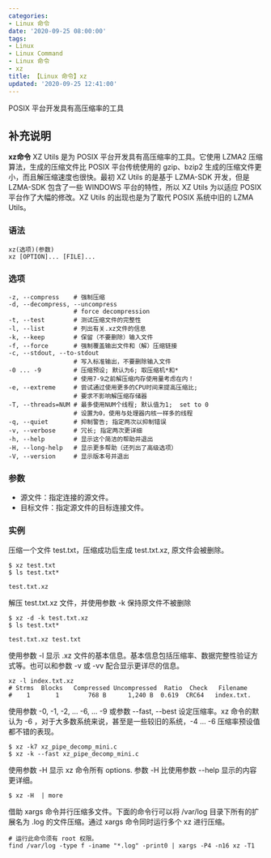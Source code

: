 ```yaml
---
categories:
- Linux 命令
date: '2020-09-25 08:00:00'
tags:
- Linux
- Linux Command
- Linux 命令
- xz
title: 【Linux 命令】xz
updated: '2020-09-25 12:41:00'
---
```


POSIX 平台开发具有高压缩率的工具

## 补充说明

**xz命令** XZ Utils 是为 POSIX 平台开发具有高压缩率的工具。它使用 LZMA2 压缩算法，生成的压缩文件比 POSIX 平台传统使用的 gzip、bzip2 生成的压缩文件更小，而且解压缩速度也很快。最初 XZ Utils 的是基于 LZMA-SDK 开发，但是 LZMA-SDK 包含了一些 WINDOWS 平台的特性，所以 XZ Utils 为以适应 POSIX 平台作了大幅的修改。XZ Utils 的出现也是为了取代 POSIX 系统中旧的 LZMA Utils。

### 语法

```shell
xz(选项)(参数)
xz [OPTION]... [FILE]...
```

### 选项

```shell
-z, --compress    # 强制压缩
-d, --decompress, --uncompress
                  # force decompression
-t, --test        # 测试压缩文件的完整性
-l, --list        # 列出有关.xz文件的信息
-k, --keep        # 保留（不要删除）输入文件
-f, --force       # 强制覆盖输出文件和（解）压缩链接
-c, --stdout, --to-stdout
                  # 写入标准输出，不要删除输入文件
-0 ... -9         # 压缩预设; 默认为6; 取压缩机*和*
                  # 使用7-9之前解压缩内存使用量考虑在内！
-e, --extreme     # 尝试通过使用更多的CPU时间来提高压缩比;
                  # 要求不影响解压缩存储器
-T, --threads=NUM # 最多使用NUM个线程; 默认值为1;  set to 0
                  # 设置为0，使用与处理器内核一样多的线程
-q, --quiet       # 抑制警告; 指定两次以抑制错误
-v, --verbose     # 冗长; 指定两次更详细
-h, --help        # 显示这个简洁的帮助并退出
-H, --long-help   # 显示更多帮助（还列出了高级选项）
-V, --version     # 显示版本号并退出
```

### 参数

* 源文件：指定连接的源文件。
* 目标文件：指定源文件的目标连接文件。

### 实例

压缩一个文件 test.txt，压缩成功后生成 test.txt.xz, 原文件会被删除。

```shell
$ xz test.txt
$ ls test.txt*

test.txt.xz
```

解压 test.txt.xz 文件，并使用参数 -k 保持原文件不被删除

```shell
$ xz -d -k test.txt.xz
$ ls test.txt*

test.txt.xz test.txt
```

使用参数 -l 显示 .xz 文件的基本信息。基本信息包括压缩率、数据完整性验证方式等。也可以和参数 -v 或 -vv 配合显示更详尽的信息。

```shell
xz -l index.txt.xz
# Strms  Blocks   Compressed Uncompressed  Ratio  Check   Filename
#    1       1        768 B      1,240 B  0.619  CRC64   index.txt.
```

使用参数 -0, -1, -2, … -6, … -9 或参数 --fast, --best 设定压缩率。xz 命令的默认为 -6 ，对于大多数系统来说，甚至是一些较旧的系统，-4 … -6 压缩率预设值都不错的表现。

```shell
$ xz -k7 xz_pipe_decomp_mini.c
$ xz -k --fast xz_pipe_decomp_mini.c
```

使用参数 -H 显示 xz 命令所有 options. 参数 -H 比使用参数 --help 显示的内容更详细。

```shell
$ xz -H  | more
```

借助 xargs 命令并行压缩多文件。下面的命令行可以将 /var/log 目录下所有的扩展名为 .log 的文件压缩。通过 xargs 命令同时运行多个 xz 进行压缩。

```shell
# 运行此命令须有 root 权限。
find /var/log -type f -iname "*.log" -print0 | xargs -P4 -n16 xz -T1
```
